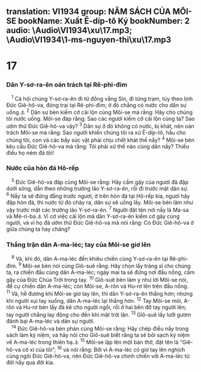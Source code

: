 translation: VI1934
group: NĂM SÁCH CỦA MÔI-SE
bookName: Xuất Ê-díp-tô Ký 
bookNumber: 2
audio: \Audio\VI1934\xu\17.mp3; \Audio\VI1934\1-ms-nguyen-thi\xu\17.mp3
-------

<div class="title"><h1>17</h1><h3>Dân Y-sơ-ra-ên oán trách tại Rê-phi-đim</h3></div>
<span class="verse xu_17_1"> <sup>1</sup> Cả hội chúng Y-sơ-ra-ên đi từ đồng vắng Sin, đi từng trạm, tùy theo lịnh Đức Giê-hô-va, đóng trại tại Rê-phi-đim; ở đó chẳng có nước cho dân sự uống.<a data-toggle="tooltip" data-placement="bottom" title="Dan 20:2-13">⚓</a></span>
<span class="verse xu_17_2"><sup>2</sup> Dân sự bèn kiếm cớ cãi lộn cùng Môi-se mà rằng: Hãy cho chúng tôi nước uống. Môi-se đáp rằng: Sao các ngươi kiếm cớ cãi lộn cùng ta? Sao ướm thử Đức Giê-hô-va vậy? </span>
<span class="verse xu_17_3"><sup>3</sup> Dân sự ở đó không có nước, bị khát, nên oán trách Môi-se mà rằng: Sao người khiến chúng tôi ra xứ Ê-díp-tô, hầu cho chúng tôi, con và các bầy súc vật phải chịu chết khát thế nầy? </span>
<span class="verse xu_17_4"><sup>4</sup> Môi-se bèn kêu cầu Đức Giê-hô-va mà rằng: Tôi phải xử thế nào cùng dân nầy? Thiếu điều họ ném đá tôi! <br/></span>
<div class="title"><h3>Nước của hòn đá Hô-rếp</h3></div>
<span class="verse xu_17_5"> <sup>5</sup> Đức Giê-hô-va đáp cùng Môi-se rằng: Hãy cầm gậy của ngươi đã đập dưới sông, dẫn theo những trưởng lão Y-sơ-ra-ên, rồi đi trước mặt dân sự. </span>
<span class="verse xu_17_6"><sup>6</sup> Nầy ta sẽ đứng đằng trước ngươi, ở trên hòn đá tại Hô-rếp kia, ngươi hãy đập hòn đá, thì nước từ đó chảy ra, dân sự sẽ uống lấy. Môi-se bèn làm như vậy trước mặt các trưởng lão Y-sơ-ra-ên. </span>
<span class="verse xu_17_7"><sup>7</sup> Người đặt tên nơi nầy là Ma-sa và Mê-ri-ba.<a data-toggle="tooltip" data-placement="bottom" title="Ma-sa và Mê-ri-ba nghĩa là ướm thử và cãi lộn">⚓</a> Vì cớ việc cãi lộn mà dân Y-sơ-ra-ên kiếm cớ gây cùng người, và vì họ đã ướm thử Đức Giê-hô-va mà nói rằng: Có Đức Giê-hô-va ở giữa chúng ta hay chăng? <br/></span>
<div class="title"><h3>Thắng trận dân A-ma-léc; tay của Môi-se giơ lên</h3></div>
<span class="verse xu_17_8"> <sup>8</sup> Vả, khi đó, dân A-ma-léc đến khiêu chiến cùng Y-sơ-ra-ên tại Rê-phi-đim. </span>
<span class="verse xu_17_9"><sup>9</sup> Môi-se bèn nói cùng Giô-suê rằng: Hãy chọn lấy tráng sĩ cho chúng ta, ra chiến đấu cùng dân A-ma-léc; ngày mai ta sẽ đứng nơi đầu nổng, cầm gậy của Đức Chúa Trời trong tay. </span>
<span class="verse xu_17_10"><sup>10</sup> Giô-suê bèn làm y như lời Môi-se nói, để cự chiến dân A-ma-léc; còn Môi-se, A-rôn và Hu-rơ lên trên đầu nổng. </span>
<span class="verse xu_17_11"><sup>11</sup> Vả, hễ đương khi Môi-se giơ tay lên, thì dân Y-sơ-ra-ên thắng hơn; nhưng khi người xụi tay xuống, dân A-ma-léc lại thắng hơn. </span>
<span class="verse xu_17_12"><sup>12</sup> Tay Môi-se mỏi, A-rôn và Hu-rơ bèn lấy đá kê cho người ngồi, rồi ở hai bên đỡ tay người lên; tay người chẳng lay động cho đến khi mặt trời lặn. </span>
<span class="verse xu_17_13"><sup>13</sup> Giô-suê lấy lưỡi gươm đánh bại A-ma-léc và dân sự người. <br/></span>
<span class="verse xu_17_14"> <sup>14</sup> Đức Giê-hô-va bèn phán cùng Môi-se rằng: Hãy chép điều nầy trong sách làm kỷ niệm, và hãy nói cho Giô-suê biết rằng ta sẽ bôi sạch kỷ niệm về A-ma-léc trong thiên hạ.<a data-toggle="tooltip" data-placement="bottom" title="Phu 25:17-19; 1Sa 15:2-9">⚓</a></span>
<span class="verse xu_17_15"><sup>15</sup> Môi-se lập lên một bàn thờ, đặt tên là “Giê-hô-va cờ xí của tôi”; </span>
<span class="verse xu_17_16"><sup>16</sup> và nói rằng: Bởi vì A-ma-léc có giơ tay lên nghịch cùng ngôi Đức Giê-hô-va, nên Đức Giê-hô-va chinh chiến với A-ma-léc từ đời nầy qua đời kia. <br/></span>
